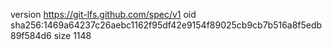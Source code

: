 version https://git-lfs.github.com/spec/v1
oid sha256:1469a64237c26aebc1162f95df42e9154f89025cb9cb7b516a8f5edb89f584d6
size 1148
